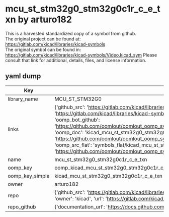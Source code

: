 # mcu_st_stm32g0_stm32g0c1r_c_e_txn by arturo182  
This is a harvested standardized copy of a symbol from github.  
The original project can be found at:  
https://gitlab.com/kicad/libraries/kicad-symbols  
The original symbol can be found in:
https://gitlab.com/kicad/libraries/kicad-symbols/Video.kicad_sym
Please consult that link for additional, details, files, and license information.  
## yaml dump  
| Key | Value |  
| --- | --- |  
| library_name | MCU_ST_STM32G0 |  
| links | {'github_src': 'https://gitlab.com/kicad/libraries/kicad-symbols/Video.kicad_sym', 'github_src_repo': 'https://gitlab.com/kicad/libraries/kicad-symbols', 'oomp_bot': 'kicad_mcu_st_stm32g0_stm32g0c1r_c_e_txn/working', 'oomp_bot_github': 'https://github.com/oomlout/oomlout_oomp_symbol_bot/tree/main/kicad_mcu_st_stm32g0_stm32g0c1r_c_e_txn/working', 'oomp_doc': 'kicad_mcu_st_stm32g0_stm32g0c1r_c_e_txn/working', 'oomp_doc_github': 'https://github.com/oomlout/oomlout_oomp_symbol_doc/tree/main/kicad_mcu_st_stm32g0_stm32g0c1r_c_e_txn/working', 'oomp_src_flat': 'symbols_flat/kicad_mcu_st_stm32g0_stm32g0c1r_c_e_txn/working', 'oomp_src_flat_github': 'https://github.com/oomlout/oomlout_oomp_symbol_src/tree/main/kicad_mcu_st_stm32g0_stm32g0c1r_c_e_txn/working'} |  
| name | mcu_st_stm32g0_stm32g0c1r_c_e_txn |  
| oomp_key | oomp_kicad_mcu_st_stm32g0_stm32g0c1r_c_e_txn |  
| oomp_key_simple | kicad_mcu_st_stm32g0_stm32g0c1r_c_e_txn |  
| owner | arturo182 |  
| repo | {'github_src': 'https://gitlab.com/kicad/libraries/kicad-symbols/Video.kicad_sym', 'name': 'libraries/kicad-symbols', 'owner': 'kicad', 'url': 'https://gitlab.com/kicad/libraries/kicad-symbols'} |  
| repo_github | {'documentation_url': 'https://docs.github.com/rest/repos/repos#get-a-repository', 'message': 'Not Found'} |  

